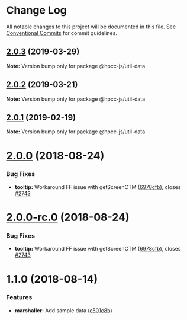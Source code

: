 # Change Log

All notable changes to this project will be documented in this file.
See [Conventional Commits](https://conventionalcommits.org) for commit guidelines.

## [2.0.3](https://github.com/GordonSmith/Visualization/compare/@hpcc-js/util-data@2.0.1...@hpcc-js/util-data@2.0.3) (2019-03-29)

**Note:** Version bump only for package @hpcc-js/util-data






## [2.0.2](https://github.com/GordonSmith/Visualization/compare/@hpcc-js/util-data@2.0.1...@hpcc-js/util-data@2.0.2) (2019-03-21)

**Note:** Version bump only for package @hpcc-js/util-data






## [2.0.1](https://github.com/GordonSmith/Visualization/compare/@hpcc-js/util-data@2.0.0...@hpcc-js/util-data@2.0.1) (2019-02-19)

**Note:** Version bump only for package @hpcc-js/util-data






<a name="2.0.0"></a>
# [2.0.0](https://github.com/GordonSmith/Visualization/compare/@hpcc-js/util-data@1.1.0...@hpcc-js/util-data@2.0.0) (2018-08-24)


### Bug Fixes

* **tooltip:** Workaround FF issue with getScreenCTM ([6978cfb](https://github.com/GordonSmith/Visualization/commit/6978cfb)), closes [#2743](https://github.com/GordonSmith/Visualization/issues/2743)





<a name="2.0.0-rc.0"></a>
# [2.0.0-rc.0](https://github.com/GordonSmith/Visualization/compare/@hpcc-js/util-data@1.1.0...@hpcc-js/util-data@2.0.0-rc.0) (2018-08-24)


### Bug Fixes

* **tooltip:** Workaround FF issue with getScreenCTM ([6978cfb](https://github.com/GordonSmith/Visualization/commit/6978cfb)), closes [#2743](https://github.com/GordonSmith/Visualization/issues/2743)





<a name="1.1.0"></a>
# 1.1.0 (2018-08-14)


### Features

* **marshaller:** Add sample data ([c501c8b](https://github.com/GordonSmith/Visualization/commit/c501c8b))

